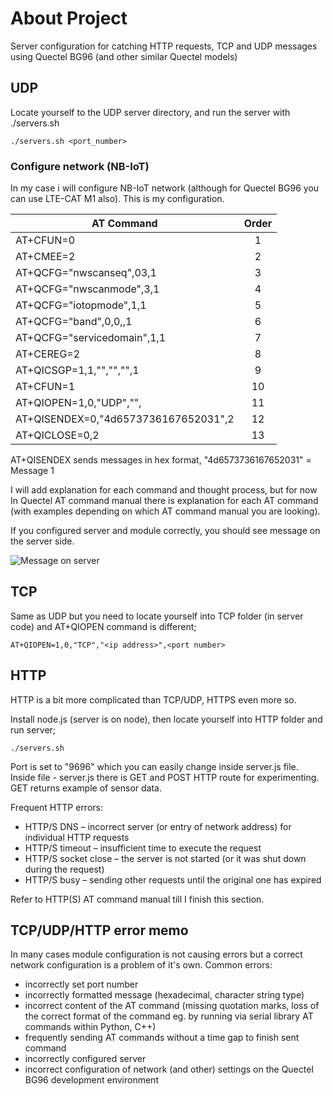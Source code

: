 

# About Project

Server configuration for catching HTTP requests, TCP and UDP messages using Quectel BG96 (and other similar Quectel models)

## UDP

Locate yourself to the UDP server directory, and run the server with ./servers.sh
```
./servers.sh <port_number>
```

### Configure network (NB-IoT)
In my case i will configure NB-IoT network (although for Quectel BG96 you can use LTE-CAT M1 also). This is my configuration.

| AT Command      | Order          
| ------------- |:-------------:|
| AT+CFUN=0     | 1 |
| AT+CMEE=2   | 2     |
| AT+QCFG="nwscanseq",03,1 | 3     |
| AT+QCFG="nwscanmode",3,1      | 4 |
| AT+QCFG="iotopmode",1,1    | 5      |
| AT+QCFG="band",0,0,<freq band>,1 | 6     |
| AT+QCFG="servicedomain",1,1     | 7 |
| AT+CEREG=2     | 8
| AT+QICSGP=1,1,"<APN>","","",1 |     9 |
| AT+CFUN=1 | 10    |
| AT+QIOPEN=1,0,"UDP","<ip address>",<port number> |     11 |
| AT+QISENDEX=0,"4d6573736167652031",2 |     12 |
| AT+QICLOSE=0,2 |     13 |

AT+QISENDEX sends messages in hex format, "4d6573736167652031" = Message 1

I will add explanation for each command and thought process, but for now In Quectel AT command manual there is explanation for each AT command (with examples depending on which AT command manual you are looking).

If you configured server and module correctly, you should see message on the server side.

![Message on server](https://i.imgur.com/a4V2na5.png)


## TCP

Same as UDP but you need to locate yourself into TCP folder (in server code) and AT+QIOPEN command is different; 

```AT+QIOPEN=1,0,"TCP","<ip address>",<port number>```


## HTTP

HTTP is a bit more complicated than TCP/UDP, HTTPS even more so. 

Install node.js (server is on node), then locate yourself into HTTP folder and run server;
```
./servers.sh 
```
Port is set to "9696" which you can easily change inside server.js file. 
Inside file - server.js there is GET and POST HTTP route for experimenting. GET returns example of sensor data.  

Frequent HTTP errors: 
- HTTP/S DNS – incorrect server (or entry of network address) for individual HTTP requests 
- HTTP/S timeout – insufficient time to execute the request 
- HTTP/S socket close – the server is not started (or it was shut down during the request)
- HTTP/S busy – sending other requests until the original one has expired

Refer to HTTP(S) AT command manual till I finish this section. 

## TCP/UDP/HTTP error memo
In many cases module configuration is not causing errors but a correct network configuration is a problem of it's own. 
Common errors:

- incorrectly set port number
- incorrectly formatted message (hexadecimal, character string type)
- incorrect content of the AT command (missing quotation marks, loss of the correct format of the command eg. by running via serial library AT commands  within Python, C++)
- frequently sending AT commands without a time gap to finish sent command
- incorrectly configured server
- incorrect configuration of network (and other) settings on the Quectel BG96 development environment









